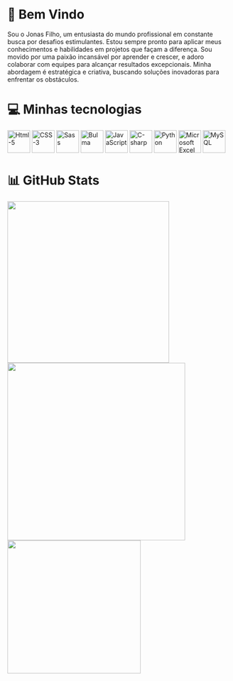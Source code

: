 <h1>👋 Bem Vindo</h1>
<p>Sou o Jonas Filho, um entusiasta do mundo profissional em constante busca por desafios estimulantes. Estou sempre pronto para aplicar meus conhecimentos e habilidades em projetos que façam a diferença. Sou movido por uma paixão incansável por aprender e crescer, e adoro colaborar com equipes para alcançar resultados excepcionais. Minha abordagem é estratégica e criativa, buscando soluções inovadoras para enfrentar os obstáculos. </p>

<h1>💻 Minhas tecnologias</h1>
<a href="https://www.w3.org/html/" title="Html"><img src="https://github.com/get-icon/geticon/blob/master/icons/html-5.svg" alt="Html-5" width="51px" height="51px"></a>
<a href="https://www.w3.org/Style/CSS/Overview.en.html" title="CSS-3"><img src="https://github.com/get-icon/geticon/blob/master/icons/css-3.svg"  alt="CSS-3" width="51px" height="51px"></a>
<a href="https://sass-lang.com/" title="Sass"><img src="https://github.com/get-icon/geticon/blob/master/icons/sass.svg" alt="Sass" width="51px" height="51px"></a>
<a href="https://bulma.io/" title="bulma"><img src="https://github.com/get-icon/geticon/blob/master/icons/bulma.svg" alt="Bulma" width="51px" height="51px"></a>
<a href="https://developer.mozilla.org/en-US/docs/Web/JavaScript" title="JavaScript"><img src="https://github.com/get-icon/geticon/raw/master/icons/javascript.svg" alt="JavaScript" width="51px" height="51px"></a>
<a href="https://learn.microsoft.com/pt-br/dotnet/csharp/tour-of-csharp/" title="C-sharp"><img src="https://github.com/get-icon/geticon/blob/master/icons/c-sharp.svg" alt="C-sharp" width="51px" height="51px"></a>
<a href="https://www.python.org/" title="Python"><img src="https://github.com/get-icon/geticon/blob/master/icons/python.svg" alt="Python" width="51px" height="51px"></a>
<a href="https://www.microsoft.com/en-us/microsoft-365/excel" title="Microsoft Excel"><img src="https://github.com/get-icon/geticon/blob/master/icons/microsoft-office-excel.svg" alt="Microsoft Excel" width="51px" height="51px"></a>
<a href="https://www.mysql.com/" title="MySQL"><img src="https://github.com/get-icon/geticon/blob/master/icons/mysql.svg" alt="MySQL" width="51px" height="51px"></a>

<h1>📊 GitHub Stats</h1> 
<img src="https://github-readme-stats-wheat-two-53.vercel.app/api?username=blindcodejm&theme=neon&hide_border=false&include_all_commits=false&count_private=false"  width="364px" />                  <img src="https://github-readme-streak-stats.herokuapp.com/?user=blindcodejm&theme=neon&hide_border=false"  width="400px" />
<img src="https://github-readme-stats-wheat-two-53.vercel.app/api/top-langs/?username=blindcodejm&theme=neon&hide_border=false&include_all_commits=false&count_private=false&layout=compact"  width="300px" />
